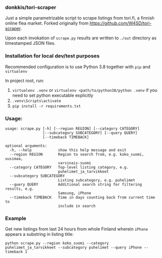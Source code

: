 ### donkkis/tori-scraper

Just a simple parametrizable script to scrape listings from tori.fi, a finnish online flea market. Forked originally from https://github.com/W4SD/tori-scraper.

Upon each invokation of `scrape.py` results are written to `./out` directory as timestamped JSON files.

### Installation for local dev/test purposes

Recommended configuration is to use Python 3.8 together with `pip` and `virtualenv`

In project root, run:

1. `virtualenv .venv` or `virtualenv <path/to/python38/python .venv` if you need to set python executable explicitly
2. `.venv\Scripts\activate`
3. `pip install -r requirements.txt`

### Usage:
```
usage: scrape.py [-h] [--region REGION] [--category CATEGORY]
                 [--subcategory SUBCATEGORY] [--query QUERY]
                 [--timeback TIMEBACK]

optional arguments:
  -h, --help            show this help message and exit
  --region REGION       Region to search from, e.g. koko_suomi, uusimaa,
                        varsinais-suomi
  --category CATEGORY   Top-level listing category, e.g.
                        puhelimet_ja_tarvikkeet
  --subcategory SUBCATEGORY
                        Listing subcategory, e.g. puhelimet
  --query QUERY         Additional search string for filtering results, e.g.
                        Samsung, iPhone
  --timeback TIMEBACK   Time in days counting back from current time to
                        include in search
```
### Example

Get new listings from last 24 hours from whole Finland wherein `iPhone` appears a substring in listing title:

`python scrape.py --region koko_suomi --category puhelimet_ja_tarvikkeet --subcategory puhelimet --query iPhone --timeback 1`